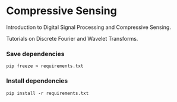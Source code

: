 # Compressive Sensing

Introduction to Digital Signal Processing and Compressive Sensing.

Tutorials on Discrete Fourier and Wavelet Transforms.

### Save dependencies

    pip freeze > requirements.txt

### Install dependencies

    pip install -r requirements.txt
    
    
    